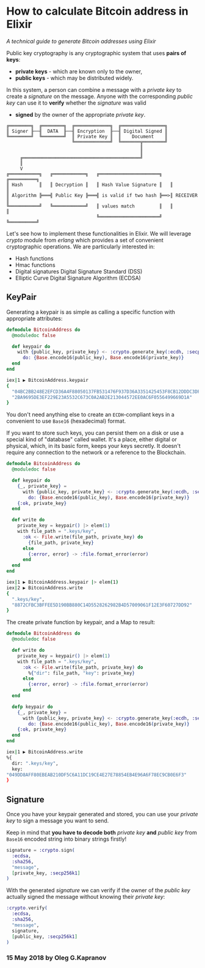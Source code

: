 # How to calculate Bitcoin address in Elixir

*A technical guide to generate Bitcoin addresses using Elixir*

Public key cryptography is any cryptographic system that uses **pairs of
keys**:

* **private keys** - which are known only to the owner,
* **public  keys** - which may be distributed widely.

In this system,  a person can combine a message with  a *private key* to
create  a  *signature*  on  the  message.  Anyone with the corresponding
*public key* can use it to **verify** whether the *signature* was  valid
- **signed** by the owner of the appropriate *private key*.

```
╔════════╗  ╔════════╗  ╔═════════════╗  ╔════════════════╗
║ Signer ╟──╢  DATA  ╟──╢ Encryption  ╟──╢ Digital Signed ║
╚════════╝  ╚════════╝  ║ Private Key ║  ║    Document    ║
                        ╚═════════════╝  ╚═══════╦════════╝
                                                 ║
                                                 ║
     ╔═══════════════════════════════════════════╝
     ║
     V
╔═══════════╗   ╔════════════╗   ╔══════════════════════╗   ╔══════════╗
║ Hash      ║   ║ Decryption ║   ║ Hash Value Signature ║   ║          ║
║ Algorithm ╠═══╣ Public Key ╠═══╣ is valid if two hash ╠══>║ RECEIVER ║
╚═══════════╝   ╚════════════╝   ║ values match         ║   ║          ║
                                 ╚══════════════════════╝   ╚══════════╝
```

Let's  see  how  to  implement  these functionalities in Elixir. We will
leverage  *crypto*  module  from  *erlang*   which  provides  a  set  of
convenient  cryptographic operations. We are particularly interested in:

* Hash functions
* Hmac functions
* Digital signatures Digital Signature Standard (DSS)
* Elliptic Curve Digital Signature Algorithm (ECDSA)

## KeyPair

Generating a keypair is as simple as calling a specific function with
appropriate attributes:

```elixir
defmodule BitcoinAddress do
  @moduledoc false

  def keypair do
    with {public_key, private_key} <- :crypto.generate_key(:ecdh, :secp256k1),
      do: {Base.encode16(public_key), Base.encode16(private_key)}
  end
end
```

```sh
iex|1 ▶ BitcoinAddress.keypair
{
  "04BC2BB248E2EFCD36A4F88050137FB531476F937D36A3351425453F8CB12DDDC3DFBB623EA414C2C9788AB2329401C3FCE0725F57154B30AD85C862A72E8882F2",
  "2BA9695DE3EF229E23A5532C673C0A2AB2E213044572EE0AC6F0556499669D1A"
}
```

You  don't  need  anything else to create an `ECDH`-compliant keys in a
convenient to use `Base16` (hexadecimal) format.

If you want to store such keys, you can persist them on a disk or use a
special kind of "database" called wallet.  It's a place, either digital
or  physical,  which,  in  its basic form, keeps your keys secretly. It
doesn't  require  any connection  to  the network or a reference to the
Blockchain.

```elixir
defmodule BitcoinAddress do
  @moduledoc false

  def keypair do
    {_, private_key} =
      with {public_key, private_key} <- :crypto.generate_key(:ecdh, :secp256k1),
        do: {Base.encode16(public_key), Base.encode16(private_key)}
    {:ok, private_key}
  end

  def write do
    private_key = keypair() |> elem(1)
    with file_path = ".keys/key",
      :ok <- File.write(file_path, private_key) do
        {file_path, private_key}
      else
        {:error, error} -> :file.format_error(error)
      end
  end
end
```

```sh
iex|1 ▶ BitcoinAddress.keypair |> elem(1)
iex|2 ▶ BitcoinAddress.write
{
  ".keys/key",
  "8872CFBC3BFFEE5D190BB880C14D5528262982B4D57009061F12E3F60727DD92"
}
```

The create private function by keypair, and a Map to result:

```elixir
defmodule BitcoinAddress do
  @moduledoc false

  def write do
    private_key = keypair() |> elem(1)
    with file_path = ".keys/key",
      :ok <- File.write(file_path, private_key) do
        %{"dir": file_path, "key": private_key}
      else
        {:error, error} -> :file.format_error(error)
      end
  end

  defp keypair do
    {_, private_key} =
      with {public_key, private_key} <- :crypto.generate_key(:ecdh, :secp256k1),
        do: {Base.encode16(public_key), Base.encode16(private_key)}
    {:ok, private_key}
  end
end
```

```sh
iex|1 ▶ BitcoinAddress.write
%{
  dir: ".keys/key",
  key:
"049DD8AFF80EBEAB210DF5C6A11DC19CE4E27E78854EB4E96A6F78EC9CB0E6F3"
}
```

## Signature

Once you have your keypair generated and stored, you can use your
*private key*  to sign a message you want to send.

Keep in mind that **you have to decode both** *private key* **and**
*public key* from `Base16` encoded string into binary strings firstly!

```elixir
signature = :crypto.sign(
  :ecdsa,
  :sha256,
  "message",
  [private_key, :secp256k1]
)
```
With the generated *signature* we can verify if the owner of the *public
key* actually signed the message without knowing their *private key*:

```elixir
:crypto.verify(
  :ecdsa,
  :sha256,
  "message",
  signature,
  [public_key, :secp256k1]
)
```

### 15 May 2018 by Oleg G.Kapranov

[1]: https://en.bitcoin.it/wiki/Address
[2]: https://en.bitcoin.it/wiki/Technical_background_of_version_1_Bitcoin_addresses
[3]: https://blog.lelonek.me/how-to-calculate-bitcoin-address-in-elixir-68939af4f0e9
